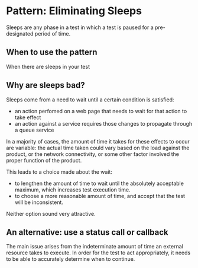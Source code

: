 # Pattern: Eliminating Sleeps

Sleeps are any phase in a test in which a test is paused for a
pre-designated period of time.

## When to use the pattern

When there are sleeps in your test

## Why are sleeps bad?

Sleeps come from a need to wait until a certain condition is satisfied:

* an action perfomed on a web page that needs to wait for that action to take effect
* an action against a service requires those changes to propagate through a queue service

In a majority of cases, the amount of time it takes for these effects
to occur are variable: the actual time taken could vary based on the
load against the product, or the network connectivity, or some other
factor involved the proper function of the product.

This leads to a choice made about the wait:

* to lengthen the amount of time to wait until the absolutely acceptable maximum, which
  increases test execution time.
* to choose a more reasonable amount of time, and accept that the test
  will be inconsistent.

Neither option sound very attractive.

## An alternative: use a status call or callback

The main issue arises from the indeterminate amount of time an
external resource takes to execute. In order for the test to act
appropriately, it needs to be able to accurately determine when
to continue.
